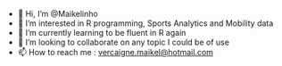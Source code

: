 - 👋 Hi, I’m @Maikelinho
- 👀 I’m interested in R programming, Sports Analytics and Mobility data
- 🌱 I’m currently learning to be fluent in R again
- 💞️ I’m looking to collaborate on any topic I could be of use
- 📫 How to reach me : vercaigne.maikel@hotmail.com 

<!---
Maikelinho/Maikelinho is a ✨ special ✨ repository because its `README.md` (this file) appears on your GitHub profile.
You can click the Preview link to take a look at your changes.
--->
